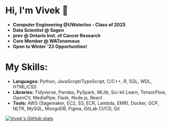 # Hi, I'm Vivek 👋

* **Computer Engineering @UWaterloo - Class of 2025**
* **Data Scientist @ Sagen**
* **prev @ Ontario Inst. of Cancer Research**
* **Core Member @ WATonomous**
* **Open to Winter '23 Opportunities!**

# My Skills:
* **Languages:**  Python, JavaScript/TypeScript, C/C++, R, SQL, WDL, HTML/CSS
* **Libraries:** Tidyverse, Pandas, PySpark, MLlib, Sci-kit Learn, TensorFlow, OpenCV, MediaPipe, Flask, Node.js, React
* **Tools:** AWS (Sagemaker, EC2, S3, ECR, Lambda, EMR), Docker, GCP, NLTK, MySQL, MongoDB, Figma, GitLab CI/CD, Git

[![Vivek's GitHub stats](https://github-readme-stats.vercel.app/api?username=valamuri2020&count_private=true&theme=tokyonight)](https://github.com/anuraghazra/github-readme-stats)
<!-- 
[![Top Langs](https://github-readme-stats.vercel.app/api/top-langs/?username=valamuri2020&layout=compact&theme=tokyonight&hide=jupyter%20notebook,CSS,CMake,Makefile&langs_count=7)](https://github.com/anuraghazra/github-readme-stats) -->
